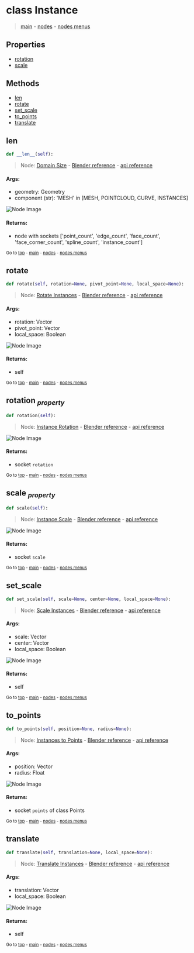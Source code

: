 # class Instance

> [main](../structure.md) - [nodes](nodes.md) - [nodes menus](nodes_menus.md)

## Properties

- [rotation](#rotation-property)
- [scale](#scale-property)



## Methods

- [len](#len)
- [rotate](#rotate)
- [set_scale](#set_scale)
- [to_points](#to_points)
- [translate](#translate)

## len

```python
def __len__(self):

```
> Node: [Domain Size](GeometryNodeAttributeDomainSize.md) - [Blender reference](https://docs.blender.org/manual/en/latest/modeling/geometry_nodes/attribute/domain_size.html) - [api reference](https://docs.blender.org/api/current/bpy.types.GeometryNodeAttributeDomainSize.html)

#### Args:
- geometry: Geometry
- component (str): 'MESH' in [MESH, POINTCLOUD, CURVE, INSTANCES]

![Node Image](https://docs.blender.org/manual/en/latest/_images/node-types_GeometryNodeAttributeDomainSize.webp)

#### Returns:
- node with sockets ['point_count', 'edge_count', 'face_count', 'face_corner_count', 'spline_count', 'instance_count']

<sub>Go to [top](#class-Instance) - [main](../structure.md) - [nodes](nodes.md) - [nodes menus](nodes_menus.md)</sub>

## rotate

```python
def rotate(self, rotation=None, pivot_point=None, local_space=None):

```
> Node: [Rotate Instances](GeometryNodeRotateInstances.md) - [Blender reference](https://docs.blender.org/manual/en/latest/modeling/geometry_nodes/instances/rotate_instances.html) - [api reference](https://docs.blender.org/api/current/bpy.types.GeometryNodeRotateInstances.html)

#### Args:
- rotation: Vector
- pivot_point: Vector
- local_space: Boolean

![Node Image](https://docs.blender.org/manual/en/latest/_images/node-types_GeometryNodeRotateInstances.webp)

#### Returns:
- self

<sub>Go to [top](#class-Instance) - [main](../structure.md) - [nodes](nodes.md) - [nodes menus](nodes_menus.md)</sub>

## rotation <sub>*property*</sub>

```python
def rotation(self):

```
> Node: [Instance Rotation](GeometryNodeInputInstanceRotation.md) - [Blender reference](https://docs.blender.org/manual/en/latest/modeling/geometry_nodes/instances/instance_rotation.html) - [api reference](https://docs.blender.org/api/current/bpy.types.GeometryNodeInputInstanceRotation.html)

![Node Image](https://docs.blender.org/manual/en/latest/_images/node-types_GeometryNodeInputInstanceRotation.webp)

#### Returns:
- socket `rotation`

<sub>Go to [top](#class-Instance) - [main](../structure.md) - [nodes](nodes.md) - [nodes menus](nodes_menus.md)</sub>

## scale <sub>*property*</sub>

```python
def scale(self):

```
> Node: [Instance Scale](GeometryNodeInputInstanceScale.md) - [Blender reference](https://docs.blender.org/manual/en/latest/modeling/geometry_nodes/instances/instance_scale.html) - [api reference](https://docs.blender.org/api/current/bpy.types.GeometryNodeInputInstanceScale.html)

![Node Image](https://docs.blender.org/manual/en/latest/_images/node-types_GeometryNodeInputInstanceScale.webp)

#### Returns:
- socket `scale`

<sub>Go to [top](#class-Instance) - [main](../structure.md) - [nodes](nodes.md) - [nodes menus](nodes_menus.md)</sub>

## set_scale

```python
def set_scale(self, scale=None, center=None, local_space=None):

```
> Node: [Scale Instances](GeometryNodeScaleInstances.md) - [Blender reference](https://docs.blender.org/manual/en/latest/modeling/geometry_nodes/instances/scale_instances.html) - [api reference](https://docs.blender.org/api/current/bpy.types.GeometryNodeScaleInstances.html)

#### Args:
- scale: Vector
- center: Vector
- local_space: Boolean

![Node Image](https://docs.blender.org/manual/en/latest/_images/node-types_GeometryNodeScaleInstances.webp)

#### Returns:
- self

<sub>Go to [top](#class-Instance) - [main](../structure.md) - [nodes](nodes.md) - [nodes menus](nodes_menus.md)</sub>

## to_points

```python
def to_points(self, position=None, radius=None):

```
> Node: [Instances to Points](GeometryNodeInstancesToPoints.md) - [Blender reference](https://docs.blender.org/manual/en/latest/modeling/geometry_nodes/instances/instances_to_points.html) - [api reference](https://docs.blender.org/api/current/bpy.types.GeometryNodeInstancesToPoints.html)

#### Args:
- position: Vector
- radius: Float

![Node Image](https://docs.blender.org/manual/en/latest/_images/node-types_GeometryNodeInstancesToPoints.webp)

#### Returns:
- socket `points` of class Points

<sub>Go to [top](#class-Instance) - [main](../structure.md) - [nodes](nodes.md) - [nodes menus](nodes_menus.md)</sub>

## translate

```python
def translate(self, translation=None, local_space=None):

```
> Node: [Translate Instances](GeometryNodeTranslateInstances.md) - [Blender reference](https://docs.blender.org/manual/en/latest/modeling/geometry_nodes/instances/translate_instances.html) - [api reference](https://docs.blender.org/api/current/bpy.types.GeometryNodeTranslateInstances.html)

#### Args:
- translation: Vector
- local_space: Boolean

![Node Image](https://docs.blender.org/manual/en/latest/_images/node-types_GeometryNodeTranslateInstances.webp)

#### Returns:
- self

<sub>Go to [top](#class-Instance) - [main](../structure.md) - [nodes](nodes.md) - [nodes menus](nodes_menus.md)</sub>

